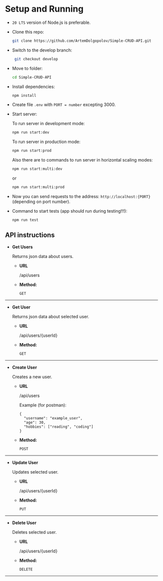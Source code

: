 # Setup and Running

- `20 LTS` version of Node.js is preferable.
- Clone this repo:

    ```bash
    git clone https://github.com/ArtemDolgopolov/Simple-CRUD-API.git
    ```

- Switch to the develop branch:

   ```bash
    git checkout develop
    ```

- Move to folder:

    ```bash
    cd Simple-CRUD-API
    ```

- Install dependencies:

    ```bash
    npm install
    ```

- Create file `.env` with `PORT = number` excepting 3000.
- Start server:

    To run server in development mode:

    ```bash
    npm run start:dev
    ```

    To run server in production mode:

    ```bash
    npm run start:prod
    ```

    Also there are to commands to run server in horizontal scaling modes:

    ```bash
    npm run start:multi:dev
    ```

    or 

    ```bash
    npm run start:multi:prod
    ```

- Now you can send requests to the address: `http://localhost:{PORT}` (depending on port number).

- Command to start tests (app should run during testing!!!):

    ```bash
    npm run test
    ```

## API instructions

- **Get Users**

    Returns json data about users.

  - **URL**

    /api/users

  - **Method:**

    `GET`

----

- **Get User**

    Returns json data about selected user.

  - **URL**

    /api/users/{userId}

  - **Method:**

    `GET`

----

- **Create User**

    Creates a new user.

  - **URL**

    /api/users

    Example (for postman):

    ```
    {
      "username": "example_user",
      "age": 30,
      "hobbies": ["reading", "coding"]
    }
    ```

  - **Method:**

    `POST`

----

- **Update User**

    Updates selected user.

  - **URL**

    /api/users/{userId}

  - **Method:**

    `PUT`

----

- **Delete User**

    Deletes selected user.

  - **URL**

    /api/users/{userId}

  - **Method:**

    `DELETE`

----